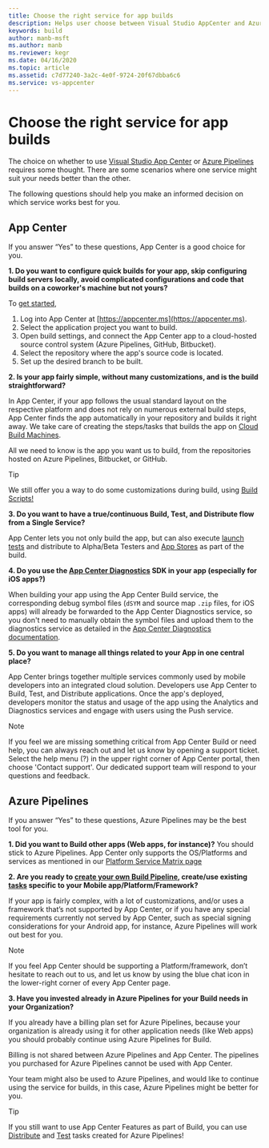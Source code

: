 ```yaml
---
title: Choose the right service for app builds
description: Helps user choose between Visual Studio AppCenter and Azure Pipelines for Building their mobile Apps.  
keywords: build
author: manb-msft
ms.author: manb
ms.reviewer: kegr
ms.date: 04/16/2020
ms.topic: article
ms.assetid: c7d77240-3a2c-4e0f-9724-20f67dbba6c6
ms.service: vs-appcenter
---
```


# Choose the right service for app builds
The choice on whether to use [Visual Studio App Center](https://visualstudio.microsoft.com/app-center/) or [Azure Pipelines](https://azure.microsoft.com/services/devops/pipelines/) requires some thought. There are some scenarios where one service might suit your needs better than the other.  
 
The following questions should help you make an informed decision on which service works best for you. 
 
## App Center

If you answer “Yes” to these questions, App Center is a good choice for you.   

**1. Do you want to configure quick builds for your app, skip configuring build servers locally, avoid complicated configurations and code that builds on a coworker's machine but not yours?**

To [get started](https://docs.microsoft.com/appcenter/build/),

1. Log into App Center at [https://appcenter.ms](https://appcenter.ms).
2. Select the application project you want to build.
3. Open build settings, and connect the App Center app to a cloud-hosted source control system (Azure Pipelines, GitHub, Bitbucket).
4. Select the repository where the app's source code is located.
5. Set up the desired branch to be built. 
  
**2. Is your app fairly simple, without many customizations, and is the build straightforward?**

In App Center, if your app follows the usual standard layout on the respective platform and does not rely on numerous external build steps, App Center finds the app automatically in your repository and builds it right away. We take care of creating the steps/tasks that builds the app on [Cloud Build Machines](https://docs.microsoft.com/appcenter/build/software). 

All we need to know is the app you want us to build, from the repositories hosted on Azure Pipelines, Bitbucket, or GitHub.
 
> [!TIP]
> We still offer you a way to do some customizations during build, using [Build Scripts!](https://docs.microsoft.com/appcenter/build/custom/scripts/) 

**3. Do you want to have a true/continuous Build, Test, and Distribute flow from a Single Service?**
 
App Center lets you not only build the app, but can also execute [launch tests](https://docs.microsoft.com/appcenter/build/build-test-integration) and distribute to Alpha/Beta Testers and [App Stores](https://docs.microsoft.com/appcenter/build/build-to-store) as part of the build. 
 
**4. Do you use the [App Center Diagnostics](https://docs.microsoft.com/appcenter/diagnostics/) SDK in your app (especially for iOS apps?)**
 
When building your app using the App Center Build service, the corresponding debug symbol files (`dSYM` and source map `.zip` files, for iOS apps) will already be forwarded to the App Center Diagnostics service, so you don't need to manually obtain the symbol files and upload them to the diagnostics service as detailed in the [App Center Diagnostics documentation](https://docs.microsoft.com/appcenter/diagnostics/symbolication#uploading-symbols). 
  
**5. Do you want to manage all things related to your App in one central place?**
 
App Center brings together multiple services commonly used by mobile developers into an integrated cloud solution. Developers use App Center to Build, Test, and Distribute applications. Once the app's deployed, developers monitor the status and usage of the app using the Analytics and Diagnostics services and engage with users using the Push service. 

> [!NOTE]
> If you feel we are missing something critical from App Center Build or need help, you can always reach out and let us know by opening a support ticket. Select the help menu (?) in the upper right corner of App Center portal, then choose 'Contact support'. Our dedicated support team will respond to your questions and feedback. 

## Azure Pipelines

If you answer “Yes” to these questions, Azure Pipelines may be the best tool for you. 

**1. Did you want to Build other apps (Web apps, for instance)?**
You should stick to Azure Pipelines. App Center only supports the OS/Platforms and services as mentioned in our [Platform Service Matrix page](https://docs.microsoft.com/appcenter/general/platform-service-matrix)

**2. Are you ready to [create your own Build Pipeline](https://docs.microsoft.com/azure/devops/pipelines/get-started/pipelines-get-started?toc=/azure/devops/pipelines/toc.json&bc=/azure/devops/boards/pipelines/breadcrumb/toc.json&view=vsts), create/use existing [tasks](https://github.com/Microsoft/azure-pipelines-tasks) specific to your Mobile app/Platform/Framework?**
  
If your app is fairly complex, with a lot of customizations, and/or uses a framework that’s not supported by App Center, or if you have any special requirements currently not served by App Center, such as special signing considerations for your Android app, for instance, Azure Pipelines will work out best for you.
  
> [!NOTE]
> If you feel App Center should be supporting a Platform/framework, don’t hesitate to reach out to us, and let us know by using the blue chat icon in the lower-right corner of every App Center page.

**3. Have you invested already in Azure Pipelines for your Build needs in your Organization?**
 
If you already have a billing plan set for Azure Pipelines, because your organization is already using it for other application needs (like Web apps) you should probably continue using Azure Pipelines for Build.  
 
Billing is not shared between Azure Pipelines and App Center. The pipelines you purchased for Azure Pipelines cannot be used with App Center. 
  
Your team might also be used to Azure Pipelines, and would like to continue using the service for builds, in this case, Azure Pipelines might be better for you.   

> [!TIP]
> If you still want to use App Center Features as part of Build, you can use [Distribute](https://docs.microsoft.com/appcenter/distribution/vsts-deploy) and [Test](https://docs.microsoft.com/appcenter/test-cloud/vsts-plugin) tasks created for Azure Pipelines!

